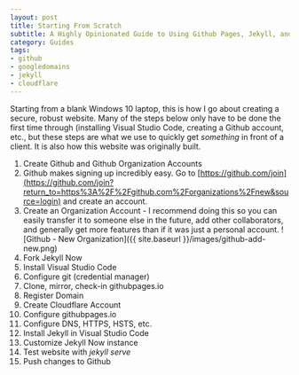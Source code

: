 ```yaml
---
layout: post
title: Starting From Scratch
subtitle: A Highly Opinionated Guide to Using Github Pages, Jekyll, and Cloudflare to Create a Basic Website  
category: Guides
tags:
- github
- googledomains
- jekyll
- cloudflare
---
```


Starting from a blank Windows 10 laptop, this is how I go about creating a secure, robust website. Many of the steps below only have to be done the first time through (installing Visual Studio Code, creating a Github account, etc., but these steps are what we use to quickly get _something_ in front of a client. It is also how this website was originally built.

1. Create Github and Github Organization Accounts
  1. Github makes signing up incredibly easy. Go to [https://github.com/join](https://github.com/join?return_to=https%3A%2F%2Fgithub.com%2Forganizations%2Fnew&source=login) and create an account.
  1. Create an Organization Account - I recommend doing this so you can easily transfer it to someone else in the future, add other collaborators, and generally get more features than if it was just a personal account. ![Github - New Organization]({{ site.baseurl }}/images/github-add-new.png)
1. Fork Jekyll Now
1. Install Visual Studio Code
1. Configure git (credential manager)
1. Clone, mirror, check-in githubpages.io
1. Register Domain
1. Create Cloudflare Account
1. Configure githubpages.io
1. Configure DNS, HTTPS, HSTS, etc.
1. Install Jekyll in Visual Studio Code
1. Customize Jekyll Now instance
1. Test website with _jekyll serve_
1. Push changes to Github